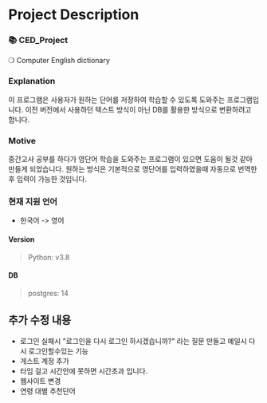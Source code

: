 # Project Description
### 📚 CED_Project
❍ Computer English dictionary

### Explanation
이 프로그램은 사용자가 원하는 단어를 저장하여 학습할 수 있도록 도와주는 프로그램입니다.
이전 버전에서 사용하던 텍스트 방식이 아닌 DB를 활용한 방식으로 변환하려고 합니다.

### Motive
중간고사 공부를 하다가 영단어 학습을 도와주는 프로그램이 있으면 도움이 될것 같아 만들게 되었습니다.
원하는 방식은 기본적으로 영단어를 입력하였을때 자동으로 번역한 후 입력이 가능한 것입니다.


### 현재 지원 언어
- 한국어 -> 영어

#### Version
> Python: v3.8

#### DB
> postgres: 14


## 추가 수정 내용
- 로그인 실패시  "로그인을 다시 로그인 하시겠습니까?" 라는 질문 만들고 예일시 다시 로그인할수있는 기능
- 게스트 계정 추가
- 타임 걸고 시간안에 못하면 시간초과 입니다.
- 웹사이트 변경
- 연령 대별 추천단어
